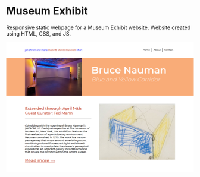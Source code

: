 # Museum Exhibit


Responsive static webpage for a Museum Exhibit website. Website created using HTML, CSS, and JS.

![alt-text](screenshots/web.png)
